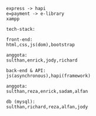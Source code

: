     express -> hapi
    e=payment -> e-library
    xampp

    tech-stack:

    front-end:
    html,css,js(dom),bootstrap

    anggota:
    sulthan,enrick,jody,richard

    back-end & API:
    js(asynchronous),hapi(framework)

    anggota:
    sulthan,reza,enrick,sadam,alfan

    db (mysql):
    sulthan,richard,reza,alfan,jody


